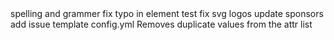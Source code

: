 <d-log title="15.0.0 - 2020-07-20">
<d-log-item type="Fixed">
<d-log-item-li>spelling and grammer</d-log-item-li>
<d-log-item-li>fix typo in element test</d-log-item-li>
<d-log-item-li>fix svg logos</d-log-item-li>
</d-log-item>
<d-log-item type="Change">
<d-log-item-li>update sponsors</d-log-item-li>
</d-log-item>
<d-log-item type="Add">
<d-log-item-li>add issue template config.yml</d-log-item-li>
</d-log-item>
<d-log-item type="Remove">
<d-log-item-li>Removes duplicate values from the attr list</d-log-item-li>
</d-log-item>
</d-log>

